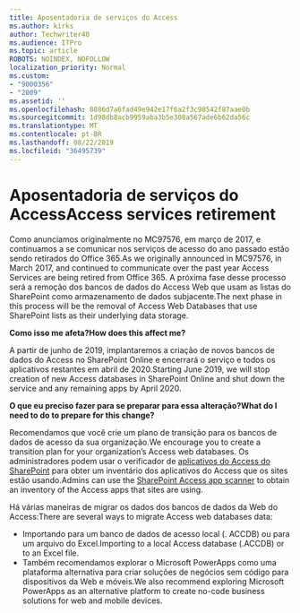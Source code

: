 ```yaml
---
title: Aposentadoria de serviços do Access
ms.author: kirks
author: Techwriter40
ms.audience: ITPro
ms.topic: article
ROBOTS: NOINDEX, NOFOLLOW
localization_priority: Normal
ms.custom:
- "9000356"
- "2009"
ms.assetid: ''
ms.openlocfilehash: 8886d7a6fad49e942e17f6a2f3c98542f87aae0b
ms.sourcegitcommit: 1d98db8acb9959aba3b5e308a567ade6b62da56c
ms.translationtype: MT
ms.contentlocale: pt-BR
ms.lasthandoff: 08/22/2019
ms.locfileid: "36495739"
---
```

# <a name="access-services-retirement"></a><span data-ttu-id="f41b6-102">Aposentadoria de serviços do Access</span><span class="sxs-lookup"><span data-stu-id="f41b6-102">Access services retirement</span></span>

<span data-ttu-id="f41b6-103">Como anunciamos originalmente no MC97576, em março de 2017, e continuamos a se comunicar nos serviços de acesso do ano passado estão sendo retirados do Office 365.</span><span class="sxs-lookup"><span data-stu-id="f41b6-103">As we originally announced in MC97576, in March 2017, and continued to communicate over the past year Access Services are being retired from Office 365.</span></span> <span data-ttu-id="f41b6-104">A próxima fase desse processo será a remoção dos bancos de dados do Access Web que usam as listas do SharePoint como armazenamento de dados subjacente.</span><span class="sxs-lookup"><span data-stu-id="f41b6-104">The next phase in this process will be the removal of Access Web Databases that use SharePoint lists as their underlying data storage.</span></span>

<span data-ttu-id="f41b6-105">**Como isso me afeta?**</span><span class="sxs-lookup"><span data-stu-id="f41b6-105">**How does this affect me?**</span></span>

<span data-ttu-id="f41b6-106">A partir de junho de 2019, implantaremos a criação de novos bancos de dados do Access no SharePoint Online e encerrará o serviço e todos os aplicativos restantes em abril de 2020.</span><span class="sxs-lookup"><span data-stu-id="f41b6-106">Starting June 2019, we will stop creation of new Access databases in SharePoint Online and shut down the service and any remaining apps by April 2020.</span></span>

<span data-ttu-id="f41b6-107">**O que eu preciso fazer para se preparar para essa alteração?**</span><span class="sxs-lookup"><span data-stu-id="f41b6-107">**What do I need to do to prepare for this change?**</span></span>

<span data-ttu-id="f41b6-108">Recomendamos que você crie um plano de transição para os bancos de dados de acesso da sua organização.</span><span class="sxs-lookup"><span data-stu-id="f41b6-108">We encourage you to create a transition plan for your organization’s Access web databases.</span></span> <span data-ttu-id="f41b6-109">Os administradores podem usar o verificador de [aplicativos do Access do SharePoint](https://github.com/SharePoint/PnP-Tools/tree/master/Solutions/SharePoint.AccessApp.Scanner) para obter um inventário dos aplicativos do Access que os sites estão usando.</span><span class="sxs-lookup"><span data-stu-id="f41b6-109">Admins can use the [SharePoint Access app scanner](https://github.com/SharePoint/PnP-Tools/tree/master/Solutions/SharePoint.AccessApp.Scanner) to obtain an inventory of the Access apps that sites are using.</span></span>

<span data-ttu-id="f41b6-110">Há várias maneiras de migrar os dados dos bancos de dados da Web do Access:</span><span class="sxs-lookup"><span data-stu-id="f41b6-110">There are several ways to migrate Access web databases data:</span></span>

- <span data-ttu-id="f41b6-111">Importando para um banco de dados de acesso local (. ACCDB) ou para um arquivo do Excel.</span><span class="sxs-lookup"><span data-stu-id="f41b6-111">Importing to a local Access database (.ACCDB) or to an Excel file.</span></span>
- <span data-ttu-id="f41b6-112">Também recomendamos explorar o Microsoft PowerApps como uma plataforma alternativa para criar soluções de negócios sem código para dispositivos da Web e móveis.</span><span class="sxs-lookup"><span data-stu-id="f41b6-112">We also recommend exploring Microsoft PowerApps as an alternative platform to create no-code business solutions for web and mobile devices.</span></span>